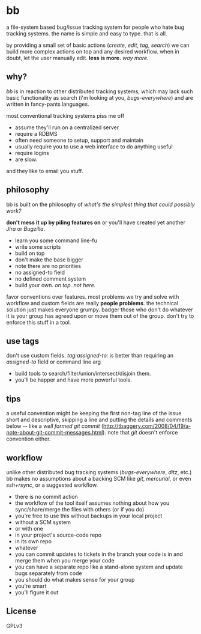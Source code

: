 bb
==

a file-system based bug/issue tracking system for people who hate bug tracking systems. the name is simple and easy to type. that is all.

by providing a small set of basic actions (*create*, *edit*, *tag*, *search*) we can build more complex actions on top and any desired workflow. when in doubt, let the user manually edit. **less is more.**
*way more.*

why?
----
*bb* is in reaction to other distributed tracking systems, which may lack such basic functionality as search (i'm looking at you, *bugs-everywhere*) and are written in fancy-pants languages.

most conventional tracking systems piss me off
- assume they'll run on a centralized server
- require a RDBMS
- often need someone to setup, support and maintain
- usually require you to use a web interface to do anything useful
- require logins
- are slow.  
 
and they like to email you stuff.

philosophy
----------
bb is built on the philosophy of *what's the simplest thing that could possibly work?*

**don't mess it up by piling features on** or you'll have created yet another *Jira* or *Bugzilla*.
- learn you some command line-fu
- write some scripts
- build on top
- don't make the base bigger
- note there are no priorities
- no assigned-to field
- no defined comment system
- build your own. *on top. not here.*

favor conventions over features. most problems we try and solve with workflow and custom fields are really **people problems**. the technical solution just makes everyone grumpy. badger those who don't do whatever it is your group has agreed upon or move them out of the group. don't
try to enforce this stuff in a tool.

use tags
--------
don't use custom fields. *tag:assigned-to:<someone>* is better than requiring an *assigned-to* field or command line arg
- build tools to search/filter/union/intersect/disjoin them.
- you'll be happer and have more powerful tools.

tips
----
a useful convention might be keeping the first non-tag line of the issue short and descriptive, skipping a line and putting the details and comments below -- like a *well formed git commit* (http://tbaggery.com/2008/04/19/a-note-about-git-commit-messages.html). note that *git* doesn't enforce convention either.

workflow
--------
unlike other distributed bug tracking systems (*bugs-everywhere*, *ditz*, etc.) bb makes no assumptions about a backing SCM like *git*, *mercurial*, or even *ssh+rsync*, or a suggested workflow.
- there is no commit action
- the workflow of the tool itself assumes nothing about how you sync/share/merge the files with others (or if you do)
- you're free to use this without backups in your local project
- without a SCM system
- or with one
- in your project's source-code repo
- in its own repo
- whatever
- you can commit updates to tickets in the branch your code is in and merge them when you merge your code
- you can have a separate repo like a stand-alone system and update bugs separately from code
- you should do what makes sense for your group
- you're smart
- you'll figure it out

License
----

GPLv3

